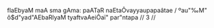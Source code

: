 flaEbyaM maA sma gAma: paATaR naEtaÔvayyaupapaâtae /
ºau"‰M" ô$d"yad"AEbaRlyaM tyaftvaAeiÔaï" par"ntapa // 3 //